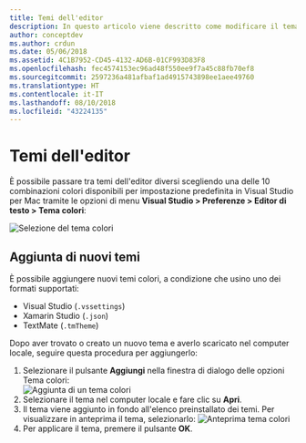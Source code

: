 ```yaml
---
title: Temi dell'editor
description: In questo articolo viene descritto come modificare il tema dell'editor o aggiungere un proprio tema in Visual Studio per Mac
author: conceptdev
ms.author: crdun
ms.date: 05/06/2018
ms.assetid: 4C1B7952-CD45-4132-AD6B-01CF993D83F8
ms.openlocfilehash: fec4574153ec96ad48f550ee9f7a45c88fb70ef8
ms.sourcegitcommit: 2597236a481afbaf1ad4915743898ee1aee49760
ms.translationtype: HT
ms.contentlocale: it-IT
ms.lasthandoff: 08/10/2018
ms.locfileid: "43224135"
---
```

# <a name="editor-themes"></a>Temi dell'editor
È possibile passare tra temi dell'editor diversi scegliendo una delle 10 combinazioni colori disponibili per impostazione predefinita in Visual Studio per Mac tramite le opzioni di menu **Visual Studio > Preferenze > Editor di testo > Tema colori**:

 ![Selezione del tema colori](media/source-editor-image17.png)

## <a name="adding-new-themes"></a>Aggiunta di nuovi temi

È possibile aggiungere nuovi temi colori, a condizione che usino uno dei formati supportati:

* Visual Studio (`.vssettings`)
* Xamarin Studio (`.json`)
* TextMate (`.tmTheme`)

Dopo aver trovato o creato un nuovo tema e averlo scaricato nel computer locale, seguire questa procedura per aggiungerlo:

1. Selezionare il pulsante **Aggiungi** nella finestra di dialogo delle opzioni Tema colori:   
    ![Aggiunta di un tema colori](media/source-editor-image20.png)
2. Selezionare il tema nel computer locale e fare clic su **Apri**.
3. Il tema viene aggiunto in fondo all'elenco preinstallato dei temi. Per visualizzare in anteprima il tema, selezionarlo: ![Anteprima tema colori](media/source-editor-image21.png)
4. Per applicare il tema, premere il pulsante **OK**. 
